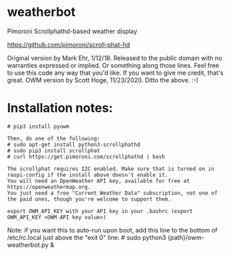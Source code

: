 # weatherbot
Pimoroni Scrollphathd-based weather display

https://github.com/pimoroni/scroll-phat-hd

Original version by Mark Ehr, 1/12/18. Released to the public domain with no warranties expressed or implied. Or something along those lines. Feel free to use
this code any way that you'd like. If you want to give me credit, that's great. 
OWM version by Scott Hoge, 11/23/2020. Ditto the above. :-)

# Installation notes:
	# pip3 install pyowm
    
	Then, do one of the following:
	# sudo apt-get install python3-scrollphathd 
	# sudo pip3 install scrollphat
	# curl https://get.pimoroni.com/scrollphathd | bash
	
	The scrollphat requires I2C enabled. Make sure that is turned on in raspi-config if the install above doesn't enable it.
	You will need an OpenWeather API key, available for free at https://openweathermap.org. 
	You just need a free "Current Weather Data" subscription, not one of the paid ones, though you're welcome to support them.
	
	export OWM_API_KEY with your API key in your .bashrc (export OWM_API_KEY <OWM API key value>)

Note: if you want this to auto-run upon boot, add this line to the bottom of /etc/rc.local just above the "exit 0" line\:
\# sudo python3 {path}/owm-weatherbot.py &
